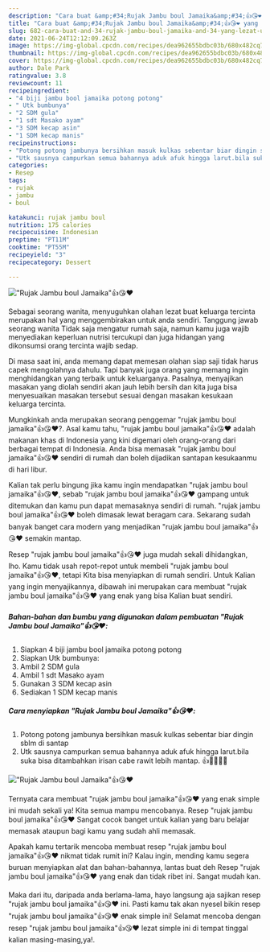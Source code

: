 ```yaml
---
description: "Cara buat &amp;#34;Rujak Jambu boul Jamaika&amp;#34;👍😘❤️ yang lezat Untuk Jualan"
title: "Cara buat &amp;#34;Rujak Jambu boul Jamaika&amp;#34;👍😘❤️ yang lezat Untuk Jualan"
slug: 682-cara-buat-and-34-rujak-jambu-boul-jamaika-and-34-yang-lezat-untuk-jualan
date: 2021-06-24T12:12:09.263Z
image: https://img-global.cpcdn.com/recipes/dea962655bdbc03b/680x482cq70/rujak-jambu-boul-jamaika👍😘❤️-foto-resep-utama.jpg
thumbnail: https://img-global.cpcdn.com/recipes/dea962655bdbc03b/680x482cq70/rujak-jambu-boul-jamaika👍😘❤️-foto-resep-utama.jpg
cover: https://img-global.cpcdn.com/recipes/dea962655bdbc03b/680x482cq70/rujak-jambu-boul-jamaika👍😘❤️-foto-resep-utama.jpg
author: Dale Park
ratingvalue: 3.8
reviewcount: 11
recipeingredient:
- "4 biji jambu bool jamaika potong potong"
- " Utk bumbunya"
- "2 SDM gula"
- "1 sdt Masako ayam"
- "3 SDM kecap asin"
- "1 SDM kecap manis"
recipeinstructions:
- "Potong potong jambunya bersihkan masuk kulkas sebentar biar dingin sblm di santap"
- "Utk sausnya campurkan semua bahannya aduk afuk hingga larut.bila suka bisa ditambahkan irisan cabe rawit lebih mantap. 👍🙏🙏😘😘"
categories:
- Resep
tags:
- rujak
- jambu
- boul

katakunci: rujak jambu boul 
nutrition: 175 calories
recipecuisine: Indonesian
preptime: "PT11M"
cooktime: "PT55M"
recipeyield: "3"
recipecategory: Dessert

---
```



![&#34;Rujak Jambu boul Jamaika&#34;👍😘❤️](https://img-global.cpcdn.com/recipes/dea962655bdbc03b/680x482cq70/rujak-jambu-boul-jamaika👍😘❤️-foto-resep-utama.jpg)

Sebagai seorang wanita, menyuguhkan olahan lezat buat keluarga tercinta merupakan hal yang menggembirakan untuk anda sendiri. Tanggung jawab seorang  wanita Tidak saja mengatur rumah saja, namun kamu juga wajib menyediakan keperluan nutrisi tercukupi dan juga hidangan yang dikonsumsi orang tercinta wajib sedap.

Di masa  saat ini, anda memang dapat memesan olahan siap saji tidak harus capek mengolahnya dahulu. Tapi banyak juga orang yang memang ingin menghidangkan yang terbaik untuk keluarganya. Pasalnya, menyajikan masakan yang diolah sendiri akan jauh lebih bersih dan kita juga bisa menyesuaikan masakan tersebut sesuai dengan masakan kesukaan keluarga tercinta. 



Mungkinkah anda merupakan seorang penggemar &#34;rujak jambu boul jamaika&#34;👍😘❤️?. Asal kamu tahu, &#34;rujak jambu boul jamaika&#34;👍😘❤️ adalah makanan khas di Indonesia yang kini digemari oleh orang-orang dari berbagai tempat di Indonesia. Anda bisa memasak &#34;rujak jambu boul jamaika&#34;👍😘❤️ sendiri di rumah dan boleh dijadikan santapan kesukaanmu di hari libur.

Kalian tak perlu bingung jika kamu ingin mendapatkan &#34;rujak jambu boul jamaika&#34;👍😘❤️, sebab &#34;rujak jambu boul jamaika&#34;👍😘❤️ gampang untuk ditemukan dan kamu pun dapat memasaknya sendiri di rumah. &#34;rujak jambu boul jamaika&#34;👍😘❤️ boleh dimasak lewat beragam cara. Sekarang sudah banyak banget cara modern yang menjadikan &#34;rujak jambu boul jamaika&#34;👍😘❤️ semakin mantap.

Resep &#34;rujak jambu boul jamaika&#34;👍😘❤️ juga mudah sekali dihidangkan, lho. Kamu tidak usah repot-repot untuk membeli &#34;rujak jambu boul jamaika&#34;👍😘❤️, tetapi Kita bisa menyiapkan di rumah sendiri. Untuk Kalian yang ingin menyajikannya, dibawah ini merupakan cara membuat &#34;rujak jambu boul jamaika&#34;👍😘❤️ yang enak yang bisa Kalian buat sendiri.

<!--inarticleads1-->

##### Bahan-bahan dan bumbu yang digunakan dalam pembuatan &#34;Rujak Jambu boul Jamaika&#34;👍😘❤️:

1. Siapkan 4 biji jambu bool jamaika potong potong
1. Siapkan  Utk bumbunya:
1. Ambil 2 SDM gula
1. Ambil 1 sdt Masako ayam
1. Gunakan 3 SDM kecap asin
1. Sediakan 1 SDM kecap manis




<!--inarticleads2-->

##### Cara menyiapkan &#34;Rujak Jambu boul Jamaika&#34;👍😘❤️:

1. Potong potong jambunya bersihkan masuk kulkas sebentar biar dingin sblm di santap
1. Utk sausnya campurkan semua bahannya aduk afuk hingga larut.bila suka bisa ditambahkan irisan cabe rawit lebih mantap. 👍🙏🙏😘😘
<img src="https://img-global.cpcdn.com/steps/6ba5cbc7b44e43bb/160x128cq70/rujak-jambu-boul-jamaika👍😘❤️-langkah-memasak-2-foto.jpg" alt="&#34;Rujak Jambu boul Jamaika&#34;👍😘❤️">



Ternyata cara membuat &#34;rujak jambu boul jamaika&#34;👍😘❤️ yang enak simple ini mudah sekali ya! Kita semua mampu mencobanya. Resep &#34;rujak jambu boul jamaika&#34;👍😘❤️ Sangat cocok banget untuk kalian yang baru belajar memasak ataupun bagi kamu yang sudah ahli memasak.

Apakah kamu tertarik mencoba membuat resep &#34;rujak jambu boul jamaika&#34;👍😘❤️ nikmat tidak rumit ini? Kalau ingin, mending kamu segera buruan menyiapkan alat dan bahan-bahannya, lantas buat deh Resep &#34;rujak jambu boul jamaika&#34;👍😘❤️ yang enak dan tidak ribet ini. Sangat mudah kan. 

Maka dari itu, daripada anda berlama-lama, hayo langsung aja sajikan resep &#34;rujak jambu boul jamaika&#34;👍😘❤️ ini. Pasti kamu tak akan nyesel bikin resep &#34;rujak jambu boul jamaika&#34;👍😘❤️ enak simple ini! Selamat mencoba dengan resep &#34;rujak jambu boul jamaika&#34;👍😘❤️ lezat simple ini di tempat tinggal kalian masing-masing,ya!.

